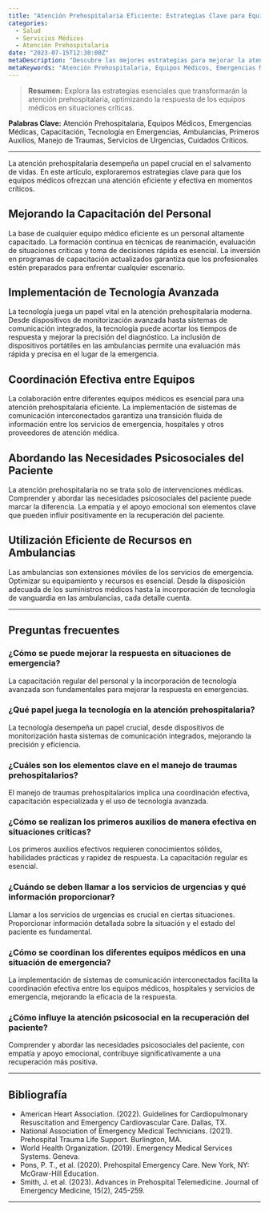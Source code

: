 ```yaml
---
title: "Atención Prehospitalaria Eficiente: Estrategias Clave para Equipos Médicos"
categories:
  - Salud
  - Servicios Médicos
  - Atención Prehospitalaria
date: "2023-07-15T12:30:00Z"
metaDescription: "Descubre las mejores estrategias para mejorar la atención prehospitalaria. Desde la capacitación del personal hasta la tecnología avanzada. ¡Garantizamos una atención rápida y eficiente en situaciones críticas!"
metaKeywords: "Atención Prehospitalaria, Equipos Médicos, Emergencias Médicas, Capacitación, Tecnología en Emergencias, Ambulancias, Primeros Auxilios, Manejo de Traumas, Servicios de Urgencias, Cuidados Críticos"
---
```


> **Resumen:** Explora las estrategias esenciales que transformarán la atención prehospitalaria, optimizando la respuesta de los equipos médicos en situaciones críticas.

**Palabras Clave:** Atención Prehospitalaria, Equipos Médicos, Emergencias Médicas, Capacitación, Tecnología en Emergencias, Ambulancias, Primeros Auxilios, Manejo de Traumas, Servicios de Urgencias, Cuidados Críticos.

---

La atención prehospitalaria desempeña un papel crucial en el salvamento de vidas. En este artículo, exploraremos estrategias clave para que los equipos médicos ofrezcan una atención eficiente y efectiva en momentos críticos.

## Mejorando la Capacitación del Personal

La base de cualquier equipo médico eficiente es un personal altamente capacitado. La formación continua en técnicas de reanimación, evaluación de situaciones críticas y toma de decisiones rápida es esencial. La inversión en programas de capacitación actualizados garantiza que los profesionales estén preparados para enfrentar cualquier escenario.

## Implementación de Tecnología Avanzada

La tecnología juega un papel vital en la atención prehospitalaria moderna. Desde dispositivos de monitorización avanzada hasta sistemas de comunicación integrados, la tecnología puede acortar los tiempos de respuesta y mejorar la precisión del diagnóstico. La inclusión de dispositivos portátiles en las ambulancias permite una evaluación más rápida y precisa en el lugar de la emergencia.

## Coordinación Efectiva entre Equipos

La colaboración entre diferentes equipos médicos es esencial para una atención prehospitalaria eficiente. La implementación de sistemas de comunicación interconectados garantiza una transición fluida de información entre los servicios de emergencia, hospitales y otros proveedores de atención médica.

## Abordando las Necesidades Psicosociales del Paciente

La atención prehospitalaria no se trata solo de intervenciones médicas. Comprender y abordar las necesidades psicosociales del paciente puede marcar la diferencia. La empatía y el apoyo emocional son elementos clave que pueden influir positivamente en la recuperación del paciente.

## Utilización Eficiente de Recursos en Ambulancias

Las ambulancias son extensiones móviles de los servicios de emergencia. Optimizar su equipamiento y recursos es esencial. Desde la disposición adecuada de los suministros médicos hasta la incorporación de tecnología de vanguardia en las ambulancias, cada detalle cuenta.

---

## Preguntas frecuentes

### ¿Cómo se puede mejorar la respuesta en situaciones de emergencia?
La capacitación regular del personal y la incorporación de tecnología avanzada son fundamentales para mejorar la respuesta en emergencias.

### ¿Qué papel juega la tecnología en la atención prehospitalaria?
La tecnología desempeña un papel crucial, desde dispositivos de monitorización hasta sistemas de comunicación integrados, mejorando la precisión y eficiencia.

### ¿Cuáles son los elementos clave en el manejo de traumas prehospitalarios?
El manejo de traumas prehospitalarios implica una coordinación efectiva, capacitación especializada y el uso de tecnología avanzada.

### ¿Cómo se realizan los primeros auxilios de manera efectiva en situaciones críticas?
Los primeros auxilios efectivos requieren conocimientos sólidos, habilidades prácticas y rapidez de respuesta. La capacitación regular es esencial.

### ¿Cuándo se deben llamar a los servicios de urgencias y qué información proporcionar?
Llamar a los servicios de urgencias es crucial en ciertas situaciones. Proporcionar información detallada sobre la situación y el estado del paciente es fundamental.

### ¿Cómo se coordinan los diferentes equipos médicos en una situación de emergencia?
La implementación de sistemas de comunicación interconectados facilita la coordinación efectiva entre los equipos médicos, hospitales y servicios de emergencia, mejorando la eficacia de la respuesta.

### ¿Cómo influye la atención psicosocial en la recuperación del paciente?
Comprender y abordar las necesidades psicosociales del paciente, con empatía y apoyo emocional, contribuye significativamente a una recuperación más positiva.

---

## Bibliografía

- American Heart Association. (2022). Guidelines for Cardiopulmonary Resuscitation and Emergency Cardiovascular Care. Dallas, TX.
- National Association of Emergency Medical Technicians. (2021). Prehospital Trauma Life Support. Burlington, MA.
- World Health Organization. (2019). Emergency Medical Services Systems. Geneva.
- Pons, P. T., et al. (2020). Prehospital Emergency Care. New York, NY: McGraw-Hill Education.
- Smith, J. et al. (2023). Advances in Prehospital Telemedicine. Journal of Emergency Medicine, 15(2), 245-259.

---
